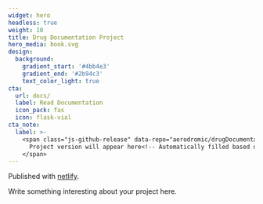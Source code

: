 ```yaml
---
widget: hero
headless: true
weight: 10
title: Drug Documentation Project
hero_media: book.svg
design:
  background:
    gradient_start: '#4bb4e3'
    gradient_end: '#2b94c3'
    text_color_light: true
cta:
  url: docs/
  label: Read Documentation
  icon_pack: fas
  icon: flask-vial
cta_note:
  label: >-
    <span class="js-github-release" data-repo="aerodromic/drugDocumentation">
      Project version will appear here<!-- Automatically filled based on data-repo value -->
    </span>
---
```


Published with [netlify](https://www.netlify.com/).

Write something interesting about your project here.

